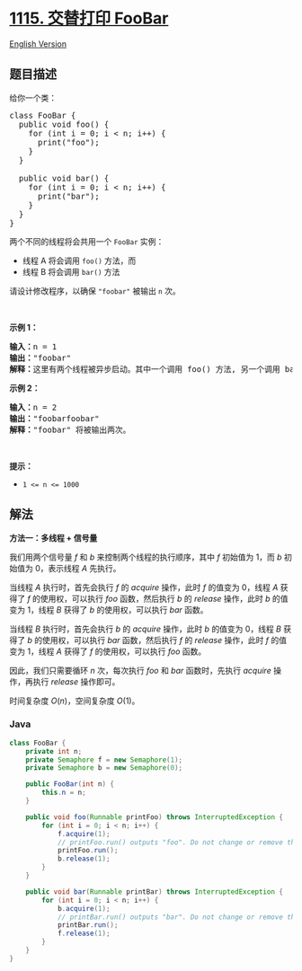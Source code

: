 # [1115. 交替打印 FooBar](https://leetcode.cn/problems/print-foobar-alternately)

[English Version](/solution/1100-1199/1115.Print%20FooBar%20Alternately/README_EN.md)

## 题目描述

<p>给你一个类：</p>

<pre>
class FooBar {
  public void foo() {
&nbsp; &nbsp; for (int i = 0; i &lt; n; i++) {
&nbsp; &nbsp; &nbsp; print("foo");
&nbsp;   }
  }

  public void bar() {
&nbsp; &nbsp; for (int i = 0; i &lt; n; i++) {
&nbsp; &nbsp; &nbsp; print("bar");
&nbsp; &nbsp; }
  }
}
</pre>

<p>两个不同的线程将会共用一个 <code>FooBar</code>&nbsp;实例：</p>

<ul>
	<li>线程 A 将会调用&nbsp;<code>foo()</code>&nbsp;方法，而</li>
	<li>线程 B 将会调用&nbsp;<code>bar()</code>&nbsp;方法</li>
</ul>

<p>请设计修改程序，以确保 <code>"foobar"</code> 被输出 <code>n</code> 次。</p>

<p>&nbsp;</p>

<p><strong>示例 1：</strong></p>

<pre>
<strong>输入：</strong>n = 1
<strong>输出：</strong>"foobar"
<strong>解释：</strong>这里有两个线程被异步启动。其中一个调用 foo() 方法, 另一个调用 bar() 方法，"foobar" 将被输出一次。
</pre>

<p><strong>示例 2：</strong></p>

<pre>
<strong>输入：</strong>n = 2
<strong>输出：</strong>"foobarfoobar"
<strong>解释：</strong>"foobar" 将被输出两次。
</pre>

<p>&nbsp;</p>

<p><strong>提示：</strong></p>

<ul>
	<li><code>1 &lt;= n &lt;= 1000</code></li>
</ul>

## 解法

**方法一：多线程 + 信号量**

我们用两个信号量 $f$ 和 $b$ 来控制两个线程的执行顺序，其中 $f$ 初始值为 $1$，而 $b$ 初始值为 $0$，表示线程 $A$ 先执行。

当线程 $A$ 执行时，首先会执行 $f$ 的 $acquire$ 操作，此时 $f$ 的值变为 $0$，线程 $A$ 获得了 $f$ 的使用权，可以执行 $foo$ 函数，然后执行 $b$ 的 $release$ 操作，此时 $b$ 的值变为 $1$，线程 $B$ 获得了 $b$ 的使用权，可以执行 $bar$ 函数。

当线程 $B$ 执行时，首先会执行 $b$ 的 $acquire$ 操作，此时 $b$ 的值变为 $0$，线程 $B$ 获得了 $b$ 的使用权，可以执行 $bar$ 函数，然后执行 $f$ 的 $release$ 操作，此时 $f$ 的值变为 $1$，线程 $A$ 获得了 $f$ 的使用权，可以执行 $foo$ 函数。

因此，我们只需要循环 $n$ 次，每次执行 $foo$ 和 $bar$ 函数时，先执行 $acquire$ 操作，再执行 $release$ 操作即可。

时间复杂度 $O(n)$，空间复杂度 $O(1)$。

### **Java**

```java
class FooBar {
    private int n;
    private Semaphore f = new Semaphore(1);
    private Semaphore b = new Semaphore(0);

    public FooBar(int n) {
        this.n = n;
    }

    public void foo(Runnable printFoo) throws InterruptedException {
        for (int i = 0; i < n; i++) {
            f.acquire(1);
            // printFoo.run() outputs "foo". Do not change or remove this line.
            printFoo.run();
            b.release(1);
        }
    }

    public void bar(Runnable printBar) throws InterruptedException {
        for (int i = 0; i < n; i++) {
            b.acquire(1);
            // printBar.run() outputs "bar". Do not change or remove this line.
            printBar.run();
            f.release(1);
        }
    }
}
```
